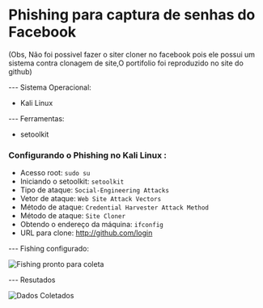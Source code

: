 # Phishing para captura de senhas do Facebook
(Obs, Não foi possivel fazer o siter cloner no facebook pois ele possui um sistema contra clonagem de site,O portifolio foi reproduzido no site do github)

--- Sistema Operacional: 

- Kali Linux
 
--- Ferramentas:

- setoolkit

### Configurando o Phishing no Kali Linux :

- Acesso root: ``` sudo su ```
- Iniciando o setoolkit: ``` setoolkit ```
- Tipo de ataque: ``` Social-Engineering Attacks ```
- Vetor de ataque: ``` Web Site Attack Vectors ```
- Método de ataque: ```Credential Harvester Attack Method ```
- Método de ataque: ``` Site Cloner ```
- Obtendo o endereço da máquina: ``` ifconfig ```
- URL para clone: http://github.com/login

--- Fishing configurado:

![Fishing pronto para coleta ](https://github.com/user-attachments/assets/6b6c611f-59f2-41d1-9557-77c4408ea90b)


--- Resutados

![Dados Coletados](https://github.com/user-attachments/assets/fa2f3417-3106-4bf6-a994-4ae4be8a9367)
